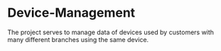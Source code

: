 # Device-Management
The project serves to manage data of devices used by customers with many different branches using the same device.

